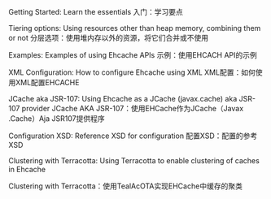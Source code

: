 Getting Started: Learn the essentials
入门：学习要点

Tiering options: Using resources other than heap memory, combining them or not
分层选项：使用堆内存以外的资源，将它们合并或不使用

Examples: Examples of using Ehcache APIs
示例：使用EHCACH API的示例

XML Configuration: How to configure Ehcache using XML
XML配置：如何使用XML配置EHCACHE


JCache aka JSR-107: Using Ehcache as a JCache (javax.cache) aka JSR-107 provider
JCache AKA JSR-107：使用EHCache作为JCache（Javax .Cache）Aja JSR107提供程序

Configuration XSD: Reference XSD for configuration
配置XSD：配置的参考XSD

Clustering with Terracotta: Using Terracotta to enable clustering of caches in Ehcache

Clustering with Terracotta：使用TealAcOTA实现EHCache中缓存的聚类

















